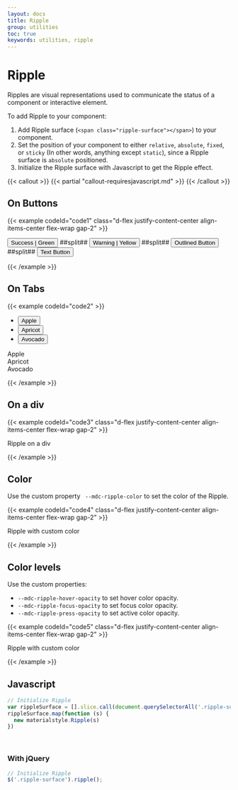```yaml
---
layout: docs
title: Ripple
group: utilities
toc: true
keywords: utilities, ripple
---
```


# Ripple

Ripples are visual representations used to communicate the status of a component or interactive element.

To add Ripple to your component:
1. Add Ripple surface (```<span class="ripple-surface"></span>```) to your component.
2. Set the position of your component to either ```relative```, ```absolute```, ```fixed```, or ```sticky``` 
(In other words, anything except ```static```), since a Ripple surface is ```absolute``` positioned.
3. Initialize the Ripple surface with Javascript to get the Ripple effect.

{{< callout >}}
{{< partial "callout-requiresjavascript.md" >}}
{{< /callout >}}

## On Buttons
{{< example codeId="code1" class="d-flex justify-content-center align-items-center flex-wrap gap-2" >}}

<button type="button" class="btn btn-success m-1">
  Success | Green
  <span class="ripple-surface"></span>
</button>
##split##
<button type="button" class="btn btn-warning m-1">
  Warning | Yellow
  <span class="ripple-surface"></span>
</button>
##split##
<button type="button" class="btn btn-outline-purple m-1">
  Outlined Button
  <span class="ripple-surface"></span>
</button>
##split##
<button type="button" class="btn btn-outline-pink border-0 m-1">
  Text Button
  <span class="ripple-surface"></span>
</button>
 
{{< /example >}}

## On Tabs
{{< example codeId="code2" >}}

<ul class="nav nav-tabs nav-justified primary-indigo base-pink" role="tablist">
  <li class="nav-item" role="presentation">
    <button class="nav-link" data-bs-toggle="tab" role="tab" data-bs-target="#apple">
      Apple
      <span class="ripple-surface"></span>
    </button>
  </li>
  <li class="nav-item" role="presentation">
    <button class="nav-link active" data-bs-toggle="tab" role="tab" data-bs-target="#apricot">
      Apricot
      <span class="ripple-surface"></span>
    </button>
  </li>
  <li class="nav-item" role="presentation">
    <button class="nav-link" data-bs-toggle="tab" role="tab" data-bs-target="#avocado">
      Avocado
      <span class="ripple-surface"></span>
    </button>
  </li>
</ul>
<!-- Tab Panes -->
<div class="tab-content">
  <div class="tab-pane container-fluid fade" role="tabpanel" id="apple">Apple</div>
  <div class="tab-pane container-fluid active" role="tabpanel" id="apricot">Apricot</div>
  <div class="tab-pane container-fluid fade" role="tabpanel" id="avocado">Avocado</div>
</div>

{{< /example >}}

## On a div
{{< example codeId="code3" class="d-flex justify-content-center align-items-center flex-wrap gap-2" >}}

<div class="bg-teal p-4 position-relative">
  Ripple on a div
  <span class="ripple-surface"></span>
</div>
 
{{< /example >}}

## Color
Use the custom property ``` --mdc-ripple-color``` to set the color of the Ripple.

{{< example codeId="code4" class="d-flex justify-content-center align-items-center flex-wrap gap-2" >}}

<div class="bg-white border p-4 position-relative" style="--mdc-ripple-color: blue;">
  Ripple with custom color
  <span class="ripple-surface"></span>
</div>
 
{{< /example >}}

## Color levels
Use the custom properties:
- ```--mdc-ripple-hover-opacity``` to set hover color opacity.
- ```--mdc-ripple-focus-opacity``` to set focus color opacity.
- ```--mdc-ripple-press-opacity``` to set active color opacity.

{{< example codeId="code5" class="d-flex justify-content-center align-items-center flex-wrap gap-2" >}}

<div class="bg-white border p-4 position-relative" 
     style="--mdc-ripple-color: blue; --mdc-ripple-hover-opacity: .3; --mdc-ripple-focus-opacity: .4; --mdc-ripple-press-opacity: .5;">
  Ripple with custom color
  <span class="ripple-surface"></span>
</div>
 
{{< /example >}}

## Javascript
```javascript
// Initialize Ripple
var rippleSurface = [].slice.call(document.querySelectorAll('.ripple-surface'))
rippleSurface.map(function (s) {
  new materialstyle.Ripple(s)
})
```

<br>

### With jQuery
```javascript
// Initialize Ripple
$('.ripple-surface').ripple();
```

